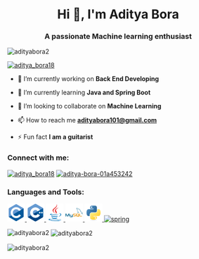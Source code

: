 <h1 align="center">Hi 👋, I'm Aditya Bora</h1>
<h3 align="center">A passionate Machine learning enthusiast</h3>

<p align="left"> <img src="https://komarev.com/ghpvc/?username=adityabora2&label=Profile%20views&color=0e75b6&style=flat" alt="adityabora2" /> </p>

<p align="left"> <a href="https://twitter.com/aditya_bora18" target="blank"><img src="https://img.shields.io/twitter/follow/aditya_bora18?logo=twitter&style=for-the-badge" alt="aditya_bora18" /></a> </p>

- 🔭 I’m currently working on **Back End Developing**

- 🌱 I’m currently learning **Java and Spring Boot**

- 👯 I’m looking to collaborate on **Machine Learning**

- 📫 How to reach me **adityabora101@gmail.com**

- ⚡ Fun fact **I am a guitarist**

<h3 align="left">Connect with me:</h3>
<p align="left">
<a href="https://twitter.com/aditya_bora18" target="blank"><img align="center" src="https://raw.githubusercontent.com/rahuldkjain/github-profile-readme-generator/master/src/images/icons/Social/twitter.svg" alt="aditya_bora18" height="30" width="40" /></a>
<a href="https://linkedin.com/in/aditya-bora-01a453242" target="blank"><img align="center" src="https://raw.githubusercontent.com/rahuldkjain/github-profile-readme-generator/master/src/images/icons/Social/linked-in-alt.svg" alt="aditya-bora-01a453242" height="30" width="40" /></a>
</p>

<h3 align="left">Languages and Tools:</h3>
<p align="left"> <a href="https://www.cprogramming.com/" target="_blank" rel="noreferrer"> <img src="https://raw.githubusercontent.com/devicons/devicon/master/icons/c/c-original.svg" alt="c" width="40" height="40"/> </a> <a href="https://www.w3schools.com/cpp/" target="_blank" rel="noreferrer"> <img src="https://raw.githubusercontent.com/devicons/devicon/master/icons/cplusplus/cplusplus-original.svg" alt="cplusplus" width="40" height="40"/> </a> <a href="https://www.java.com" target="_blank" rel="noreferrer"> <img src="https://raw.githubusercontent.com/devicons/devicon/master/icons/java/java-original.svg" alt="java" width="40" height="40"/> </a> <a href="https://www.mysql.com/" target="_blank" rel="noreferrer"> <img src="https://raw.githubusercontent.com/devicons/devicon/master/icons/mysql/mysql-original-wordmark.svg" alt="mysql" width="40" height="40"/> </a> <a href="https://www.python.org" target="_blank" rel="noreferrer"> <img src="https://raw.githubusercontent.com/devicons/devicon/master/icons/python/python-original.svg" alt="python" width="40" height="40"/> </a> <a href="https://spring.io/" target="_blank" rel="noreferrer"> <img src="https://www.vectorlogo.zone/logos/springio/springio-icon.svg" alt="spring" width="40" height="40"/> </a> </p>

<p><img align="left" src="https://github-readme-stats.vercel.app/api/top-langs?username=adityabora2&show_icons=true&locale=en&layout=compact" alt="adityabora2" /></p>

<p>&nbsp;<img align="center" src="https://github-readme-stats.vercel.app/api?username=adityabora2&show_icons=true&locale=en" alt="adityabora2" /></p>

<p><img align="center" src="https://github-readme-streak-stats.herokuapp.com/?user=adityabora2&" alt="adityabora2" /></p>

